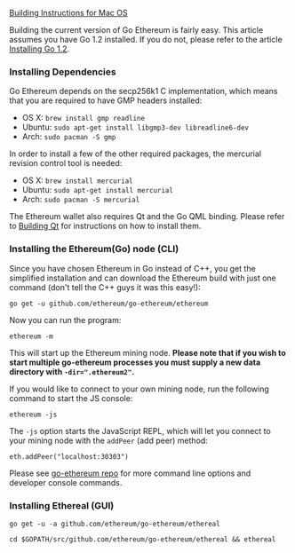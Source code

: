 [Building Instructions for Mac OS](https://github.com/ethereum/go-ethereum/wiki/Building-Instructions-for-Mac)

Building the current version of Go Ethereum is fairly easy. This article assumes you have Go 1.2 installed. If you do not, please refer to the article [Installing Go 1.2](https://github.com/ethereum/go-ethereum/wiki/Installing-Go).

### Installing Dependencies

Go Ethereum  depends on the secp256k1 C implementation, which means that you are required to have GMP headers installed:

* OS X: `brew install gmp readline`
* Ubuntu: `sudo apt-get install libgmp3-dev libreadline6-dev`
* Arch: `sudo pacman -S gmp`

In order to install a few of the other required packages, the mercurial revision control tool is needed:

* OS X: `brew install mercurial`
* Ubuntu: `sudo apt-get install mercurial`
* Arch: `sudo pacman -S mercurial`

The Ethereum wallet also requires Qt and the Go QML binding. Please refer to [Building Qt](https://github.com/ethereum/go-ethereum/wiki/Building-Qt) for instructions on how to install them.

### Installing the Ethereum(Go) node (CLI)

Since you have chosen Ethereum in Go instead of C++, you get the simplified installation and can download the Ethereum build with just one command (don't tell the C++ guys it was this easy!):

`go get -u github.com/ethereum/go-ethereum/ethereum`

Now you can run the program:

`ethereum -m`

This will start up the Ethereum mining node. **Please note that if you wish to start multiple go-ethereum processes you must supply a new data directory with `-dir=".ethereum2"`.**

If you would like to connect to your own mining node, run the following command to start the JS console:

`ethereum -js`

The `-js` option starts the JavaScript REPL, which will let you connect to your mining node with the `addPeer` (add peer) method:

 `eth.addPeer("localhost:30303")`

Please see [go-ethereum repo](https://github.com/ethereum/go-ethereum#command-line-options) for more command line options and developer console commands.

### Installing Ethereal (GUI)

`go get -u -a github.com/ethereum/go-ethereum/ethereal`

`cd $GOPATH/src/github.com/ethereum/go-ethereum/ethereal && ethereal`

